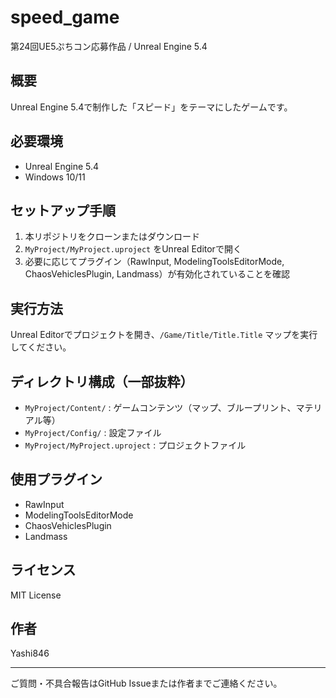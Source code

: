 # speed_game

第24回UE5ぷちコン応募作品 / Unreal Engine 5.4

## 概要
Unreal Engine 5.4で制作した「スピード」をテーマにしたゲームです。

## 必要環境
- Unreal Engine 5.4
- Windows 10/11

## セットアップ手順
1. 本リポジトリをクローンまたはダウンロード
2. `MyProject/MyProject.uproject` をUnreal Editorで開く
3. 必要に応じてプラグイン（RawInput, ModelingToolsEditorMode, ChaosVehiclesPlugin, Landmass）が有効化されていることを確認

## 実行方法
Unreal Editorでプロジェクトを開き、`/Game/Title/Title.Title` マップを実行してください。

## ディレクトリ構成（一部抜粋）
- `MyProject/Content/` : ゲームコンテンツ（マップ、ブループリント、マテリアル等）
- `MyProject/Config/` : 設定ファイル
- `MyProject/MyProject.uproject` : プロジェクトファイル

## 使用プラグイン
- RawInput
- ModelingToolsEditorMode
- ChaosVehiclesPlugin
- Landmass

## ライセンス
MIT License

## 作者
Yashi846

---
ご質問・不具合報告はGitHub Issueまたは作者までご連絡ください。
